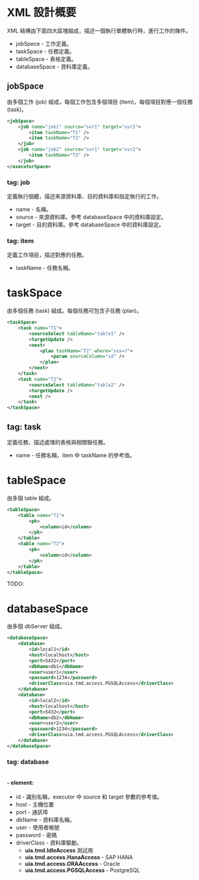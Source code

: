 # XML 設計概要

XML 結構由下面四大區塊組成，描述一個執行單體執行時，進行工作的條件。

* jobSpece - 工作定義。
* taskSpace - 任務定義。
* tableSpace - 表格定義。
* databaseSpace - 資料庫定義。

## jobSpace
由多個工作 (job) 組成，每個工作包含多個項目 (item)，每個項目對應一個任務 (task)。
```xml
<jobSpace>
    <job name="job1" source="svr1" target="svr2">
        <item taskName="T1" />
        <item taskName="T2" />
    </job>
    <job name="job2" source="svr1" target="svr2">
        <item taskName="T3" />
    </job>
</executorSpace>
```    
### tag: job
定義執行個體，描述來源資料庫、目的資料庫和指定執行的工作。
* name - 名稱。
* source - 來源資料庫。參考 databaseSpace 中的資料庫設定。
* target - 目的資料庫。參考 databaseSpace 中的資料庫設定。

### tag: item
定義工作項目，描述對應的任務。
* taskName - 任務名稱。

# taskSpace
由多個任務 (task) 組成。每個任務可包含子任務 (plan)。
```xml
<taskSpace>
    <task name="T1">
        <sourceSelect tableName="table1" />
        <targetUpdate />
        <next>
            <plan taskName="T2" where="xxx=?">
                <param sourceColumn="id" />
            </plan>
        </next>
    </task>
    <task name="T2">
        <sourceSelect tableName="table2" />
        <targetUpdate />
        <next />
    </task>
</taskSpace>
```    
## tag: task
定義任務，描述處理的表格與相關聯任務。
* name - 任務名稱，item 中 taskName 的參考值。

# tableSpace
由多個 table 組成。
```xml
<tableSpace>
    <table name="T1">
        <pk>
            <column>id</column>
        </pk>    
    </table>
    <table name="T2">
        <pk>
            <column>id</column>
        </pk>    
    </table>
</tableSpace>
```
TODO:

# databaseSpace
由多個 dbServer 組成。
```xml
<databaseSpace>
    <database>
        <id>local1</id>
        <host>localhost</host>
        <port>5432</port>
        <dbName>db1</dbName>
        <user>user1</user>
        <password>1234</password>
        <driverClass>uia.tmd.access.PGSQLAccess</driverClass>
    </database>
    <database>
        <id>local2</id>
        <host>localhost</host>
        <port>5432</port>
        <dbName>db2</dbName>
        <user>user2</user>
        <password>1234</password>
        <driverClass>uia.tmd.access.PGSQLAccess</driverClass>
    </database>
</databaseSpace>
```
### tag: database
```xml
```
#### - element:
* id - 識別名稱，executor 中 source 和 target 參數的參考值。
* host - 主機位置
* port - 通訊埠
* dbName - 資料庫名稱。
* user - 使用者帳號
* password - 密碼
* driverClass - 資料庫驅動。
    * __uia.tmd.IdleAccess__ 測試用
    * __uia.tmd.access.HanaAccess__ - SAP HANA
    * __uia.tmd.access.ORAAccess__ - Oracle
    * __uia.tmd.access.PGSQLAccess__ - PostgreSQL
